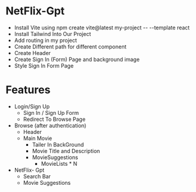 # NetFlix-Gpt

- Install Vite using npm create vite@latest my-project -- --template react
- Install Tailwind Into Our Project
- Add routing in my project
- Create Different path for different component
- Create Header
- Create Sign In (Form) Page and background image
- Style Sign In Form Page

# Features

- Login/Sign Up
  - Sign In / Sign Up Form
  - Redirect To Browse Page
- Browse (after authentication)
  - Header
  - Main Movie
    - Tailer In BackGround
    - Movie Title and Description
    - MovieSuggestions
      - MovieLists \* N
- NetFlix- Gpt
  - Search Bar
  - Movie Suggestions
